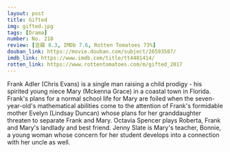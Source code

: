 ```yaml
---
layout: post 
title: Gifted
img: gifted.jpg
tags: [Drama]
number: No. 218
review: [豆瓣 8.3, IMDb 7.6, Rotten Tomatoes 73%]
douban_link: https://movie.douban.com/subject/26593587/
imdb_link: https://www.imdb.com/title/tt4481414/
rotten_link: https://www.rottentomatoes.com/m/gifted_2017
---
```


Frank Adler (Chris Evans) is a single man raising a child prodigy - his spirited young niece Mary (Mckenna Grace) in a coastal town in Florida. Frank's plans for a normal school life for Mary are foiled when the seven-year-old's mathematical abilities come to the attention of Frank's formidable mother Evelyn (Lindsay Duncan) whose plans for her granddaughter threaten to separate Frank and Mary. Octavia Spencer plays Roberta, Frank and Mary's landlady and best friend. Jenny Slate is Mary's teacher, Bonnie, a young woman whose concern for her student develops into a connection with her uncle as well.